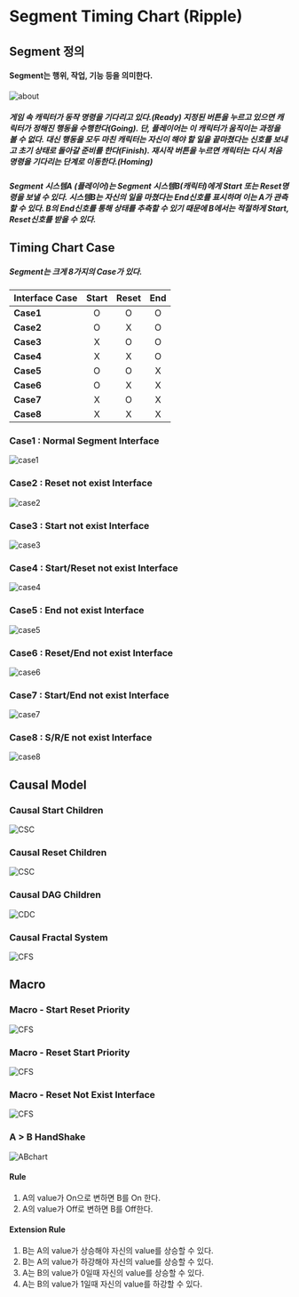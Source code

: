 <!--
작성 후 문서 나눌것
-->

# Segment Timing Chart (Ripple)


## Segment 정의
#### Segment는 행위, 작업, 기능 등을 의미한다.
![about](IMG/About.PNG)

##### 게임 속 캐릭터가 동작 명령을 기다리고 있다.(Ready) 지정된 버튼을 누르고 있으면 캐릭터가 정해진 행동을 수행한다(Going). 단, 플레이어는 이 캐릭터가 움직이는 과정을 볼 수 없다. 대신 행동을 모두 마친 캐릭터는 자신이 해야 할 일을 끝마쳤다는 신호를 보내고 초기 상태로 돌아갈 준비를 한다(Finish). 재시작 버튼을 누르면 캐릭터는 다시 처음 명령을 기다리는 단계로 이동한다.(Homing)

##### Segment 시스템A (플레이어)는 Segment 시스템B(캐릭터)에게 Start 또는 Reset명령을 보낼 수 있다. 시스템B는 자신의 일을 마쳤다는 End신호를 표시하며 이는 A가 관측할 수 있다. B의 End신호를 통해 상태를 추측할 수 있기 때문에 B에서는 적절하게 Start, Reset신호를 받을 수 있다.



## Timing Chart Case

##### Segment는 크게 8가지의 Case가 있다.

| Interface Case | Start | Reset| End |
|:--|:--:|:--:|:--:|
|**Case1**|O|O|O|
|**Case2**|O|X|O|
|**Case3**|X|O|O|
|**Case4**|X|X|O|
|**Case5**|O|O|X|
|**Case6**|O|X|X|
|**Case7**|X|O|X|
|**Case8**|X|X|X|



### Case1 : Normal Segment Interface

![case1](IMG/Case1.PNG)


### Case2 : Reset not exist Interface
![case2](IMG/Case2.PNG)


### Case3 : Start not exist Interface
![case3](IMG/Case3.PNG)

### Case4 : Start/Reset not exist Interface
![case4](IMG/Case4.PNG)


### Case5 : End not exist Interface
![case5](IMG/Case5.PNG)

### Case6 : Reset/End not exist Interface
![case6](IMG/Case6.PNG)
### Case7 : Start/End not exist Interface
![case7](IMG/Case7.PNG)
### Case8 : S/R/E not exist Interface
![case8](IMG/Case8.PNG)

## Causal Model

### Causal Start Children
![CSC](IMG/CausalSChildren.PNG)
### Causal Reset Children
![CSC](IMG/CausalRChildren.PNG)

### Causal DAG Children

![CDC](IMG/CausalDAGChildren.PNG)

### Causal Fractal System

![CFS](IMG/CausalFractalSys.PNG)

## Macro

### Macro - Start Reset Priority
![CFS](IMG/MacroSR.PNG)
### Macro - Reset Start Priority
![CFS](IMG/MacroRS.PNG)
### Macro - Reset Not Exist Interface
![CFS](IMG/MacroRNE.PNG)



### A > B HandShake

![ABchart](IMG/ABTimeChart.PNG)

#### Rule
1. A의 value가 On으로 변하면 B를 On 한다.
2. A의 value가 Off로 변하면 B를 Off한다.


#### Extension Rule
1. B는 A의 value가 상승해야 자신의 value를 상승할 수 있다.
2. B는 A의 value가 하강해야 자신의 value를 상승할 수 있다.
3. A는 B의 value가 0일때 자신의 value를 상승할 수 있다.
4. A는 B의 value가 1일때 자신의 value를 하강할 수 있다.
